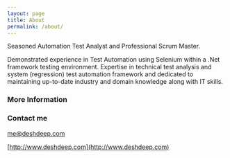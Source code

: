 ```yaml
---
layout: page
title: About
permalink: /about/
---
```


Seasoned Automation Test Analyst and Professional Scrum Master.

Demonstrated experience in Test Automation using Selenium within a .Net framework testing environment. Expertise in technical test analysis and system (regression) test automation framework and dedicated to maintaining up-to-date industry and domain knowledge along with IT skills.

### More Information

### Contact me

[me@deshdeep.com](mailto:me@deshdeep.com)

[http://www.deshdeep.com](http://www.deshdeep.com)
